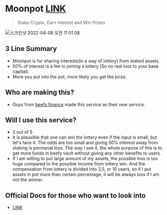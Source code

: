 # Moonpot [LINK](https://play.moonpot.com/#/)
> Stake Crypto, Earn Interest and Win Prizes  

![스크린샷 2022-04-08 오전 11 01 08](https://user-images.githubusercontent.com/47938592/162350201-0bec7930-5c67-4ce2-8596-0e828166aae0.png)

## 3 Line Summary

- Moonpot is for sharing interests(in a way of lottery) from staked assets.
- 50% of interest is a fee to joining a lottery (So no real loss to your base capital).
- More you put into the pot, more likely you get the prize.

## Who are making this?
- Guys from [beefy.finance](beefy.finance) made this service as their new service.

## Will I use this service?
- 2 out of 5
- It is plausible that one can win the lottery even if the input is small, but let's face it.
The odds are too small and giving 50% interest away from staking is permanat loss.
The way I see it, the whole purpose of this is to get more funds in beefy vault without giving any other benefits to users.
- If I am willing to put large amount of my assets, the possible loss is too huge compared to the possible income from lottery win. And the compensation from lottery is divided into 3,5, or 10 users, so if I put assets in pot more than certain percentage, it will be always loss if I am not the winner. 

## Official Docs for those who want to look into
- [LINK](https://docs.moonpot.com) 
